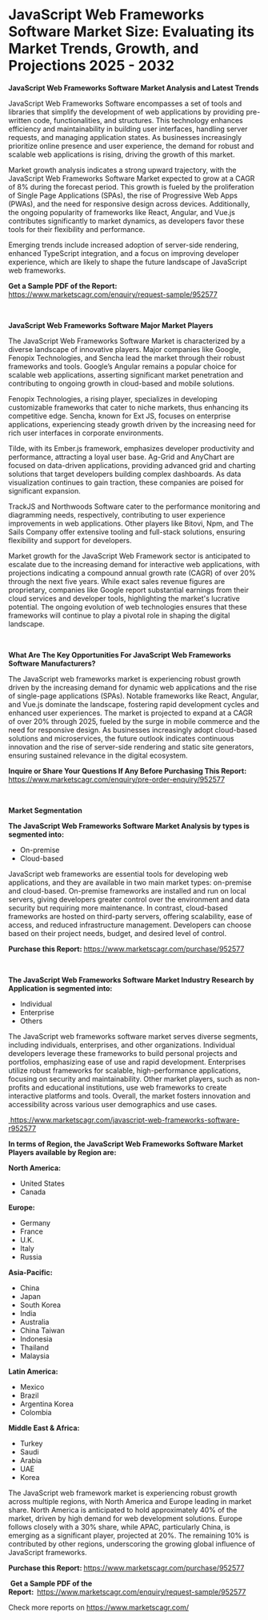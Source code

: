 <p><h1>JavaScript Web Frameworks Software Market Size: Evaluating its Market Trends, Growth, and Projections 2025 - 2032</h1></p><p><strong>JavaScript Web Frameworks Software Market Analysis and Latest Trends</strong></p>
<p><p>JavaScript Web Frameworks Software encompasses a set of tools and libraries that simplify the development of web applications by providing pre-written code, functionalities, and structures. This technology enhances efficiency and maintainability in building user interfaces, handling server requests, and managing application states. As businesses increasingly prioritize online presence and user experience, the demand for robust and scalable web applications is rising, driving the growth of this market.</p><p>Market growth analysis indicates a strong upward trajectory, with the JavaScript Web Frameworks Software Market expected to grow at a CAGR of 8% during the forecast period. This growth is fueled by the proliferation of Single Page Applications (SPAs), the rise of Progressive Web Apps (PWAs), and the need for responsive design across devices. Additionally, the ongoing popularity of frameworks like React, Angular, and Vue.js contributes significantly to market dynamics, as developers favor these tools for their flexibility and performance. </p><p>Emerging trends include increased adoption of server-side rendering, enhanced TypeScript integration, and a focus on improving developer experience, which are likely to shape the future landscape of JavaScript web frameworks.</p></p>
<p><strong>Get a Sample PDF of the Report:&nbsp;</strong> <a href="https://www.marketscagr.com/enquiry/request-sample/952577?utm_campaign=2465&utm_medium=2&utm_source=Github&utm_content=ia&utm_term=07032025&utm_id=javascript-web-frameworks-software">https://www.marketscagr.com/enquiry/request-sample/952577</a></p>
<p>&nbsp;</p>
<p><strong>JavaScript Web Frameworks Software Major Market Players</strong></p>
<p><p>The JavaScript Web Frameworks Software Market is characterized by a diverse landscape of innovative players. Major companies like Google, Fenopix Technologies, and Sencha lead the market through their robust frameworks and tools. Google’s Angular remains a popular choice for scalable web applications, asserting significant market penetration and contributing to ongoing growth in cloud-based and mobile solutions.</p><p>Fenopix Technologies, a rising player, specializes in developing customizable frameworks that cater to niche markets, thus enhancing its competitive edge. Sencha, known for Ext JS, focuses on enterprise applications, experiencing steady growth driven by the increasing need for rich user interfaces in corporate environments.</p><p>Tilde, with its Ember.js framework, emphasizes developer productivity and performance, attracting a loyal user base. Ag-Grid and AnyChart are focused on data-driven applications, providing advanced grid and charting solutions that target developers building complex dashboards. As data visualization continues to gain traction, these companies are poised for significant expansion.</p><p>TrackJS and Northwoods Software cater to the performance monitoring and diagramming needs, respectively, contributing to user experience improvements in web applications. Other players like Bitovi, Npm, and The Sails Company offer extensive tooling and full-stack solutions, ensuring flexibility and support for developers.</p><p>Market growth for the JavaScript Web Framework sector is anticipated to escalate due to the increasing demand for interactive web applications, with projections indicating a compound annual growth rate (CAGR) of over 20% through the next five years. While exact sales revenue figures are proprietary, companies like Google report substantial earnings from their cloud services and developer tools, highlighting the market's lucrative potential. The ongoing evolution of web technologies ensures that these frameworks will continue to play a pivotal role in shaping the digital landscape.</p></p>
<p>&nbsp;</p>
<p><strong>What Are The Key Opportunities For JavaScript Web Frameworks Software Manufacturers?</strong></p>
<p><p>The JavaScript web frameworks market is experiencing robust growth driven by the increasing demand for dynamic web applications and the rise of single-page applications (SPAs). Notable frameworks like React, Angular, and Vue.js dominate the landscape, fostering rapid development cycles and enhanced user experiences. The market is projected to expand at a CAGR of over 20% through 2025, fueled by the surge in mobile commerce and the need for responsive design. As businesses increasingly adopt cloud-based solutions and microservices, the future outlook indicates continuous innovation and the rise of server-side rendering and static site generators, ensuring sustained relevance in the digital ecosystem.</p></p>
<p><strong>Inquire or Share Your Questions If Any Before Purchasing This Report:</strong> <a href="https://www.marketscagr.com/enquiry/pre-order-enquiry/952577?utm_campaign=2465&utm_medium=2&utm_source=Github&utm_content=ia&utm_term=07032025&utm_id=javascript-web-frameworks-software">https://www.marketscagr.com/enquiry/pre-order-enquiry/952577</a></p>
<p>&nbsp;</p>
<p><strong>Market Segmentation</strong></p>
<p><strong>The JavaScript Web Frameworks Software Market Analysis by types is segmented into:</strong></p>
<p><ul><li>On-premise</li><li>Cloud-based</li></ul></p>
<p><p>JavaScript web frameworks are essential tools for developing web applications, and they are available in two main market types: on-premise and cloud-based. On-premise frameworks are installed and run on local servers, giving developers greater control over the environment and data security but requiring more maintenance. In contrast, cloud-based frameworks are hosted on third-party servers, offering scalability, ease of access, and reduced infrastructure management. Developers can choose based on their project needs, budget, and desired level of control.</p></p>
<p><strong>Purchase this Report:&nbsp;</strong><a href="https://www.marketscagr.com/purchase/952577?utm_campaign=2465&utm_medium=2&utm_source=Github&utm_content=ia&utm_term=07032025&utm_id=javascript-web-frameworks-software">https://www.marketscagr.com/purchase/952577</a></p>
<p>&nbsp;</p>
<p><strong>The JavaScript Web Frameworks Software Market Industry Research by Application is segmented into:</strong></p>
<p><ul><li>Individual</li><li>Enterprise</li><li>Others</li></ul></p>
<p><p>The JavaScript web frameworks software market serves diverse segments, including individuals, enterprises, and other organizations. Individual developers leverage these frameworks to build personal projects and portfolios, emphasizing ease of use and rapid development. Enterprises utilize robust frameworks for scalable, high-performance applications, focusing on security and maintainability. Other market players, such as non-profits and educational institutions, use web frameworks to create interactive platforms and tools. Overall, the market fosters innovation and accessibility across various user demographics and use cases.</p></p>
<p><a href="https://www.marketscagr.com/javascript-web-frameworks-software-r952577?utm_campaign=2465&utm_medium=2&utm_source=Github&utm_content=ia&utm_term=07032025&utm_id=javascript-web-frameworks-software">&nbsp;https://www.marketscagr.com/javascript-web-frameworks-software-r952577</a></p>
<p><strong>In terms of Region, the JavaScript Web Frameworks Software Market Players available by Region are:</strong></p>
<p>
    <p> <strong> North America: </strong>
        <ul>
            <li>United States</li>
            <li>Canada</li>
        </ul>
        </p> 
    <p> <strong> Europe: </strong>
        <ul>
            <li>Germany</li>
            <li>France</li>
            <li>U.K.</li>
            <li>Italy</li>
            <li>Russia</li>
        </ul>
        </p> 
    <p> <strong> Asia-Pacific: </strong>
        <ul>
            <li>China</li>
            <li>Japan</li>
            <li>South Korea</li>
            <li>India</li>
            <li>Australia</li>
            <li>China Taiwan</li>
            <li>Indonesia</li>
            <li>Thailand</li>
            <li>Malaysia</li>
        </ul>
        </p> 
    <p> <strong> Latin America: </strong>
        <ul>
            <li>Mexico</li>
            <li>Brazil</li>
            <li>Argentina Korea</li>
            <li>Colombia</li>
        </ul>
        </p> 
    <p> <strong> Middle East & Africa: </strong>
        <ul>
            <li>Turkey</li>
            <li>Saudi</li>
            <li>Arabia</li>
            <li>UAE</li>
            <li>Korea</li>
        </ul>
    </p>
    </p>
<p><p>The JavaScript web framework market is experiencing robust growth across multiple regions, with North America and Europe leading in market share. North America is anticipated to hold approximately 40% of the market, driven by high demand for web development solutions. Europe follows closely with a 30% share, while APAC, particularly China, is emerging as a significant player, projected at 20%. The remaining 10% is contributed by other regions, underscoring the growing global influence of JavaScript frameworks.</p></p>
<p><strong>Purchase this Report: </strong><a href="https://www.marketscagr.com/purchase/952577?utm_campaign=2465&utm_medium=2&utm_source=Github&utm_content=ia&utm_term=07032025&utm_id=javascript-web-frameworks-software">https://www.marketscagr.com/purchase/952577</a></p>
<p>&nbsp;<strong>Get a Sample PDF of the Report:&nbsp;&nbsp;</strong><a href="https://www.marketscagr.com/enquiry/request-sample/952577?utm_campaign=2465&utm_medium=2&utm_source=Github&utm_content=ia&utm_term=07032025&utm_id=javascript-web-frameworks-software">https://www.marketscagr.com/enquiry/request-sample/952577</a></p>
<p><strong></strong></p>
<p>Check more reports on <a href="https://www.marketscagr.com/?utm_campaign=2465&utm_medium=2&utm_source=Github&utm_content=ia&utm_term=07032025&utm_id=javascript-web-frameworks-software">https://www.marketscagr.com/</a></p>